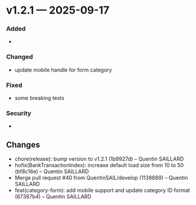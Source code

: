 # v1.2.1 — 2025-09-17

### Added
- 
### Changed
- update mobile handle for form category
### Fixed
- some breaking tests
### Security
- 

## Changes
* chore(release): bump version to v1.2.1 (1b9927d) – Quentin SAILLARD
* hofix(BankTransactionIndex): increase default load size from 10 to 50 (bf8c16e) – Quentin SAILLARD
* Merge pull request #40 from QuentinSAIL/develop (1138889) – Quentin SAILLARD
* feat(category-form): add mobile support and update category ID format (67387b4) – Quentin SAILLARD
